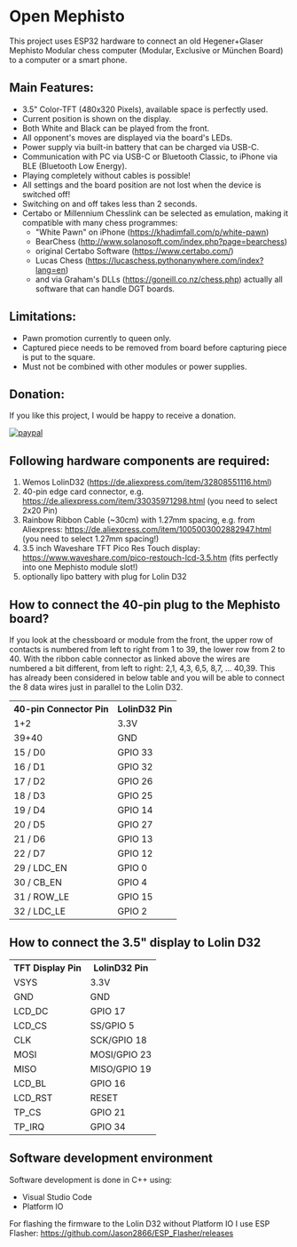 # Open Mephisto

This project uses ESP32 hardware to connect an old Hegener+Glaser Mephisto Modular chess computer (Modular, Exclusive or München Board) to a computer or a smart phone.

## Main Features:

* 3.5" Color-TFT (480x320 Pixels), available space is perfectly used.
* Current position is shown on the display.
* Both White and Black can be played from the front.
* All opponent's moves are displayed via the board's LEDs.
* Power supply via built-in battery that can be charged via USB-C. 
* Communication with PC via USB-C or Bluetooth Classic, to iPhone via BLE (Bluetooth Low Energy).
* Playing completely without cables is possible!
* All settings and the board position are not lost when the device is switched off!
* Switching on and off takes less than 2 seconds.
* Certabo or Millennium Chesslink can be selected as emulation, making it compatible with many chess programmes:
  * "White Pawn" on iPhone (https://khadimfall.com/p/white-pawn)
  * BearChess (http://www.solanosoft.com/index.php?page=bearchess)
  * original Certabo Software (https://www.certabo.com/)
  * Lucas Chess (https://lucaschess.pythonanywhere.com/index?lang=en)
  * and via Graham's DLLs (https://goneill.co.nz/chess.php) actually all software that can handle DGT boards.

## Limitations:

* Pawn promotion currently to queen only.
* Captured piece needs to be removed from board before capturing piece is put to the square. 
* Must not be combined with other modules or power supplies.

## Donation:

If you like this project, I would be happy to receive a donation. 

[![paypal](https://www.paypalobjects.com/en_US/i/btn/btn_donateCC_LG.gif)](andreas.petersik@gmail.com)

## Following hardware components are required:
1. Wemos LolinD32 (https://de.aliexpress.com/item/32808551116.html)
2. 40-pin edge card connector, e.g. https://de.aliexpress.com/item/33035971298.html (you need to select 2x20 Pin)
3. Rainbow Ribbon Cable (~30cm) with 1.27mm spacing, e.g. from Aliexpress: https://de.aliexpress.com/item/1005003002882947.html (you need to select 1.27mm spacing!)
4. 3.5 inch Waveshare TFT Pico Res Touch display: https://www.waveshare.com/pico-restouch-lcd-3.5.htm (fits perfectly into one Mephisto module slot!)
5. optionally lipo battery with plug for Lolin D32

## How to connect the 40-pin plug to the Mephisto board?

If you look at the chessboard or module from the front, the upper row of contacts is numbered from left to right from 1 to 39, the lower row from 2 to 40.
With the ribbon cable connector as linked above the wires are numbered a bit different, from left to right: 2,1, 4,3, 6,5, 8,7, ... 40,39.
This has already been considered in below table and you will be able to connect the 8 data wires just in parallel to the Lolin D32.

 <table>
  <tr>
    <th>40-pin Connector Pin</th>
    <th>LolinD32 Pin</th>
  </tr>
  <tr>
    <td>1+2</td>
    <td>3.3V</td>
  </tr>
  <tr>
    <td>39+40</td>
    <td>GND</td>
  </tr>
  <tr>
    <td>15 / D0</td>
    <td>GPIO 33</td>
  </tr>
  <tr>
    <td>16 / D1</td>
    <td>GPIO 32</td>
  </tr>
  <tr>
    <td>17 / D2</td>
    <td>GPIO 26</td>
  </tr>
  <tr>
    <td>18 / D3</td>
    <td>GPIO 25</td>
  </tr>
  <tr>
    <td>19 / D4</td>
    <td>GPIO 14</td>
  </tr>
  <tr>
    <td>20 / D5</td>
    <td>GPIO 27</td>
  </tr>
  <tr>
    <td>21 / D6</td>
    <td>GPIO 13</td>
  </tr>
  <tr>
    <td>22 / D7</td>
    <td>GPIO 12</td>
  </tr>
  <tr>
    <td>29 / LDC_EN</td>
    <td>GPIO 0</td>
  </tr>
  <tr>
    <td>30 / CB_EN</td>
    <td>GPIO 4</td>
  </tr>
  <tr>
    <td>31 / ROW_LE</td>
    <td>GPIO 15</td>
  </tr>
  <tr>
    <td>32 / LDC_LE</td>
    <td>GPIO 2</td>
  </tr>
</table> 

## How to connect the 3.5" display to Lolin D32

 <table>
  <tr>
    <th>TFT Display Pin</th>
    <th>LolinD32 Pin</th>
  </tr>
  <tr>
    <td>VSYS</td>
    <td>3.3V</td>
  </tr>
  <tr>
    <td>GND</td>
    <td>GND</td>
  </tr>
  <tr>
    <td>LCD_DC</td>
    <td>GPIO 17</td>
  </tr>
  <tr>
    <td>LCD_CS</td>
    <td>SS/GPIO 5</td>
  </tr>
  <tr>
    <td>CLK</td>
    <td>SCK/GPIO 18</td>
  </tr>
  <tr>
    <td>MOSI</td>
    <td>MOSI/GPIO 23</td>
  </tr>
  <tr>
    <td>MISO</td>
    <td>MISO/GPIO 19</td>
  </tr>
  <tr>
    <td>LCD_BL</td>
    <td>GPIO 16</td>
  </tr>
  <tr>
    <td>LCD_RST</td>
    <td>RESET</td>
  </tr>
  <tr>
    <td>TP_CS</td>
    <td>GPIO 21</td>
  </tr>
  <tr>
    <td>TP_IRQ</td>
    <td>GPIO 34</td>
  </tr>
</table> 

## Software development environment

Software development is done in C++ using:
* Visual Studio Code
* Platform IO

For flashing the firmware to the Lolin D32 without Platform IO I use ESP Flasher: https://github.com/Jason2866/ESP_Flasher/releases